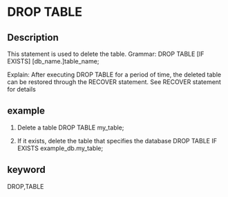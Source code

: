 # DROP TABLE
## Description
This statement is used to delete the table.
Grammar:
DROP TABLE [IF EXISTS] [db_name.]table_name;

Explain:
After executing DROP TABLE for a period of time, the deleted table can be restored through the RECOVER statement. See RECOVER statement for details

## example
1. Delete a table
DROP TABLE my_table;

2. If it exists, delete the table that specifies the database
DROP TABLE IF EXISTS example_db.my_table;

## keyword
DROP,TABLE

